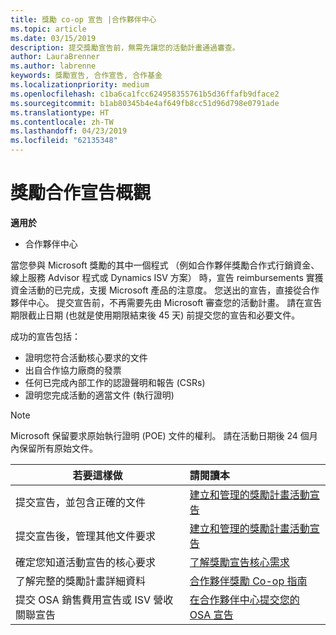 ```yaml
---
title: 獎勵 co-op 宣告 |合作夥伴中心
ms.topic: article
ms.date: 03/15/2019
description: 提交獎勵宣告前，無需先讓您的活動計畫通過審查。
author: LauraBrenner
ms.author: labrenne
keywords: 獎勵宣告, 合作宣告, 合作基金
ms.localizationpriority: medium
ms.openlocfilehash: c1ba6ca1fcc624958355761b5d36ffafb9dface2
ms.sourcegitcommit: b1ab80345b4e4af649fb8cc51d96d798e0791ade
ms.translationtype: HT
ms.contentlocale: zh-TW
ms.lasthandoff: 04/23/2019
ms.locfileid: "62135348"
---
```

# <a name="incentives-co-op-claims-overview"></a>獎勵合作宣告概觀

**適用於**

- 合作夥伴中心

當您參與 Microsoft 獎勵的其中一個程式 （例如合作夥伴獎勵合作式行銷資金、 線上服務 Advisor 程式或 Dynamics ISV 方案） 時，宣告 reimbursements 實獲資金活動的已完成，支援 Microsoft 產品的注意度。 您送出的宣告，直接從合作夥伴中心。 提交宣告前，不再需要先由 Microsoft 審查您的活動計畫。 請在宣告期限截止日期 (也就是使用期限結束後 45 天) 前提交您的宣告和必要文件。 

成功的宣告包括：

- 證明您符合活動核心要求的文件
- 出自合作協力廠商的發票
- 任何已完成內部工作的認證聲明和報告 (CSRs)
- 證明您完成活動的適當文件 (執行證明) 

>[!NOTE]
>Microsoft 保留要求原始執行證明 (POE) 文件的權利。 請在活動日期後 24 個月內保留所有原始文件。 

|**若要這樣做**   |**請閱讀本**   |
|-----------------|:--------------------------------------|
|提交宣告，並包含正確的文件|[建立和管理的獎勵計畫活動宣告](create-incentives-claims.md)|
|提交宣告後，管理其他文件要求|[建立和管理的獎勵計畫活動宣告](create-incentives-claims.md)  |
|確定您知道活動宣告的核心要求|[了解獎勵宣告核心需求](core-requirements.md)   |
|了解完整的獎勵計畫詳細資料|[合作夥伴獎勵 Co-op 指南](https://assets.microsoft.com/coop-guidebook.pdf)
|提交 OSA 銷售費用宣告或 ISV 營收關聯宣告 |[在合作夥伴中心提交您的 OSA 宣告](submit-osa-claim.md)|
                                                                                 
                                   